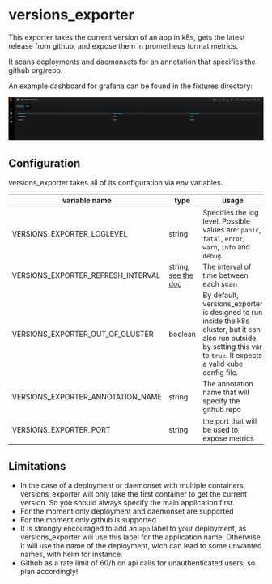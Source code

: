# versions_exporter

This exporter takes the current version of an app in k8s, gets the latest release from github, and expose them in prometheus format metrics.

It scans deployments and daemonsets for an annotation that specifies the github org/repo.

An example dashboard for grafana can be found in the fixtures directory:

![screenshot](grafana_screenshot.png)

## Configuration

versions_exporter takes all of its configuration via env variables.

|variable name | type |usage | default value|
|--------------|------|------|--------------|
|VERSIONS_EXPORTER_LOGLEVEL | string | Specifies the log level. Possible values are: `panic`, `fatal`, `error`, `warn`, `info` and `debug`. | `error`|
|VERSIONS_EXPORTER_REFRESH_INTERVAL | string, [see the doc](https://golang.org/pkg/time/#Duration) | The interval of time between each scan | `1h` |
|VERSIONS_EXPORTER_OUT_OF_CLUSTER | boolean | By default, versions_exporter is designed to run inside the k8s cluster, but it can also run outside by setting this var to `true`. It expects a valid kube config file. | `false`
|VERSIONS_EXPORTER_ANNOTATION_NAME | string | The annotation name that will specify the github repo | `versions_exporter/githubRepo`|
|VERSIONS_EXPORTER_PORT | string | the port that will be used to expose metrics | `8083`|

## Limitations

- In the case of a deployment or daemonset with multiple containers, versions_exporter will only take the first container to get the current version. So you should always specify the main application first.
- For the moment only deployment and daemonset are supported
- For the moment only github is supported
- It is strongly encouraged to add an `app` label to your deployment, as versions_exporter will use this label for the application name. Otherwise, it will use the name of the deployment, wich can lead to some unwanted names, with helm for instance.
- Github as a rate limit of 60/h on api calls for unauthenticated users, so plan accordingly!
